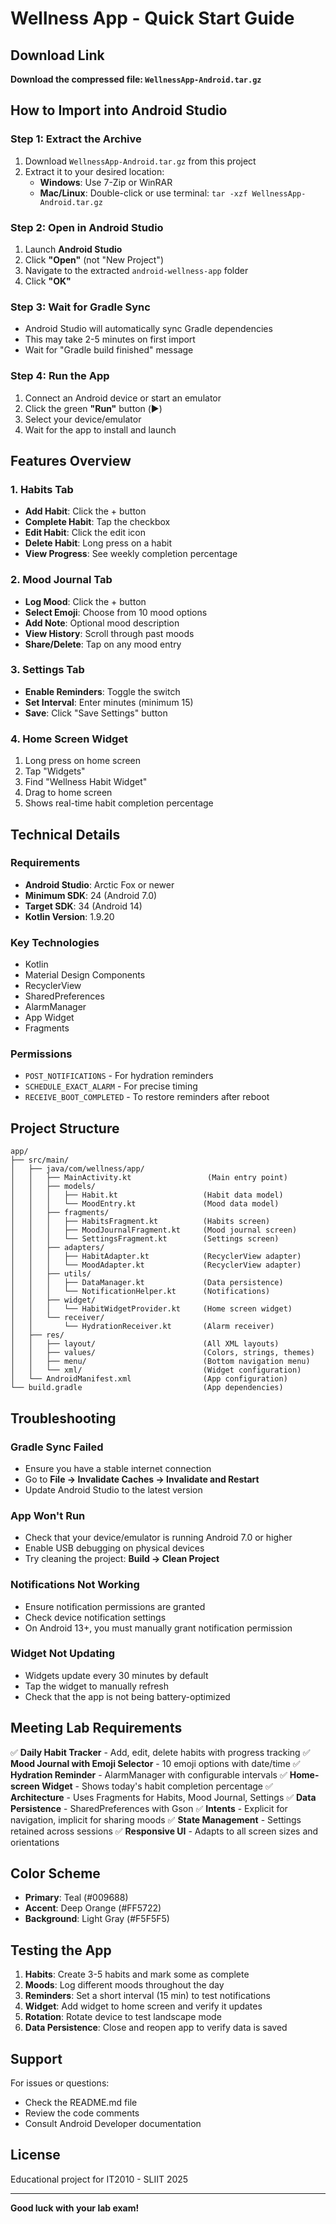 # Wellness App - Quick Start Guide

## Download Link
**Download the compressed file: `WellnessApp-Android.tar.gz`**

## How to Import into Android Studio

### Step 1: Extract the Archive
1. Download `WellnessApp-Android.tar.gz` from this project
2. Extract it to your desired location:
   - **Windows**: Use 7-Zip or WinRAR
   - **Mac/Linux**: Double-click or use terminal: `tar -xzf WellnessApp-Android.tar.gz`

### Step 2: Open in Android Studio
1. Launch **Android Studio**
2. Click **"Open"** (not "New Project")
3. Navigate to the extracted `android-wellness-app` folder
4. Click **"OK"**

### Step 3: Wait for Gradle Sync
- Android Studio will automatically sync Gradle dependencies
- This may take 2-5 minutes on first import
- Wait for "Gradle build finished" message

### Step 4: Run the App
1. Connect an Android device or start an emulator
2. Click the green **"Run"** button (▶️)
3. Select your device/emulator
4. Wait for the app to install and launch

## Features Overview

### 1. Habits Tab
- **Add Habit**: Click the + button
- **Complete Habit**: Tap the checkbox
- **Edit Habit**: Click the edit icon
- **Delete Habit**: Long press on a habit
- **View Progress**: See weekly completion percentage

### 2. Mood Journal Tab
- **Log Mood**: Click the + button
- **Select Emoji**: Choose from 10 mood options
- **Add Note**: Optional mood description
- **View History**: Scroll through past moods
- **Share/Delete**: Tap on any mood entry

### 3. Settings Tab
- **Enable Reminders**: Toggle the switch
- **Set Interval**: Enter minutes (minimum 15)
- **Save**: Click "Save Settings" button

### 4. Home Screen Widget
1. Long press on home screen
2. Tap "Widgets"
3. Find "Wellness Habit Widget"
4. Drag to home screen
5. Shows real-time habit completion percentage

## Technical Details

### Requirements
- **Android Studio**: Arctic Fox or newer
- **Minimum SDK**: 24 (Android 7.0)
- **Target SDK**: 34 (Android 14)
- **Kotlin Version**: 1.9.20

### Key Technologies
- Kotlin
- Material Design Components
- RecyclerView
- SharedPreferences
- AlarmManager
- App Widget
- Fragments

### Permissions
- `POST_NOTIFICATIONS` - For hydration reminders
- `SCHEDULE_EXACT_ALARM` - For precise timing
- `RECEIVE_BOOT_COMPLETED` - To restore reminders after reboot

## Project Structure

```
app/
├── src/main/
│   ├── java/com/wellness/app/
│   │   ├── MainActivity.kt                 (Main entry point)
│   │   ├── models/
│   │   │   ├── Habit.kt                   (Habit data model)
│   │   │   └── MoodEntry.kt               (Mood data model)
│   │   ├── fragments/
│   │   │   ├── HabitsFragment.kt          (Habits screen)
│   │   │   ├── MoodJournalFragment.kt     (Mood journal screen)
│   │   │   └── SettingsFragment.kt        (Settings screen)
│   │   ├── adapters/
│   │   │   ├── HabitAdapter.kt            (RecyclerView adapter)
│   │   │   └── MoodAdapter.kt             (RecyclerView adapter)
│   │   ├── utils/
│   │   │   ├── DataManager.kt             (Data persistence)
│   │   │   └── NotificationHelper.kt      (Notifications)
│   │   ├── widget/
│   │   │   └── HabitWidgetProvider.kt     (Home screen widget)
│   │   └── receiver/
│   │       └── HydrationReceiver.kt       (Alarm receiver)
│   ├── res/
│   │   ├── layout/                        (All XML layouts)
│   │   ├── values/                        (Colors, strings, themes)
│   │   ├── menu/                          (Bottom navigation menu)
│   │   └── xml/                           (Widget configuration)
│   └── AndroidManifest.xml                (App configuration)
└── build.gradle                           (App dependencies)
```

## Troubleshooting

### Gradle Sync Failed
- Ensure you have a stable internet connection
- Go to **File → Invalidate Caches → Invalidate and Restart**
- Update Android Studio to the latest version

### App Won't Run
- Check that your device/emulator is running Android 7.0 or higher
- Enable USB debugging on physical devices
- Try cleaning the project: **Build → Clean Project**

### Notifications Not Working
- Ensure notification permissions are granted
- Check device notification settings
- On Android 13+, you must manually grant notification permission

### Widget Not Updating
- Widgets update every 30 minutes by default
- Tap the widget to manually refresh
- Check that the app is not being battery-optimized

## Meeting Lab Requirements

✅ **Daily Habit Tracker** - Add, edit, delete habits with progress tracking
✅ **Mood Journal with Emoji Selector** - 10 emoji options with date/time
✅ **Hydration Reminder** - AlarmManager with configurable intervals
✅ **Home-screen Widget** - Shows today's habit completion percentage
✅ **Architecture** - Uses Fragments for Habits, Mood Journal, Settings
✅ **Data Persistence** - SharedPreferences with Gson
✅ **Intents** - Explicit for navigation, implicit for sharing moods
✅ **State Management** - Settings retained across sessions
✅ **Responsive UI** - Adapts to all screen sizes and orientations

## Color Scheme
- **Primary**: Teal (#009688)
- **Accent**: Deep Orange (#FF5722)
- **Background**: Light Gray (#F5F5F5)

## Testing the App

1. **Habits**: Create 3-5 habits and mark some as complete
2. **Moods**: Log different moods throughout the day
3. **Reminders**: Set a short interval (15 min) to test notifications
4. **Widget**: Add widget to home screen and verify it updates
5. **Rotation**: Rotate device to test landscape mode
6. **Data Persistence**: Close and reopen app to verify data is saved

## Support

For issues or questions:
- Check the README.md file
- Review the code comments
- Consult Android Developer documentation

## License
Educational project for IT2010 - SLIIT 2025

---

**Good luck with your lab exam!**
